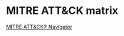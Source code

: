 # MITRE ATT&CK matrix

[MITRE ATT&CK® Navigator](https://mitre-attack.github.io/attack-navigator/#layerURL=https://raw.githubusercontent.com/stavhaygn/sysmon-modular/master/attack_matrix/Sysmon-modular.json)
